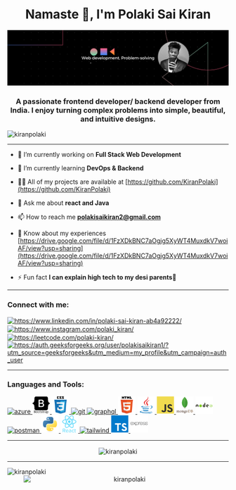 <h1 align="center">Namaste 👋, I'm Polaki Sai Kiran</h1>
<div align="center"><img src="https://github.com/KiranPolaki/KiranPolaki/blob/main/Profile.png"></div>
<h3 align="center">A passionate frontend developer/ backend developer from India. I enjoy turning complex problems into simple, beautiful, and intuitive designs.</h3>

<p align="left"> <img src="https://komarev.com/ghpvc/?username=kiranpolaki&label=Profile%20views&color=0e75b6&style=flat" alt="kiranpolaki" /> </p>

<hr></hr>

- 🔭 I’m currently working on **Full Stack Web Development**

- 🌱 I’m currently learning **DevOps & Backend**

- 👨‍💻 All of my projects are available at [https://github.com/KiranPolaki](https://github.com/KiranPolaki)

- 💬 Ask me about **react and Java**

- 📫 How to reach me **polakisaikiran2@gmail.com**

- 📄 Know about my experiences [https://drive.google.com/file/d/1FzXDkBNC7aOgjg5XyWT4MuxdkV7woiAF/view?usp=sharing](https://drive.google.com/file/d/1FzXDkBNC7aOgjg5XyWT4MuxdkV7woiAF/view?usp=sharing)

- ⚡ Fun fact **I can explain high tech to my desi parents🫡**

<hr></hr>
<h3 align="left">Connect with me:</h3>
<p align="left">
<a href="https://linkedin.com/in/https://www.linkedin.com/in/polaki-sai-kiran-ab4a92222/" target="blank"><img align="center" src="https://raw.githubusercontent.com/rahuldkjain/github-profile-readme-generator/master/src/images/icons/Social/linked-in-alt.svg" alt="https://www.linkedin.com/in/polaki-sai-kiran-ab4a92222/" height="30" width="40" /></a>
<a href="https://instagram.com/https://www.instagram.com/polaki_kiran/" target="blank"><img align="center" src="https://raw.githubusercontent.com/rahuldkjain/github-profile-readme-generator/master/src/images/icons/Social/instagram.svg" alt="https://www.instagram.com/polaki_kiran/" height="30" width="40" /></a>
<a href="https://www.leetcode.com/https://leetcode.com/polaki-kiran/" target="blank"><img align="center" src="https://raw.githubusercontent.com/rahuldkjain/github-profile-readme-generator/master/src/images/icons/Social/leet-code.svg" alt="https://leetcode.com/polaki-kiran/" height="30" width="40" /></a>
<a href="https://auth.geeksforgeeks.org/user/https://auth.geeksforgeeks.org/user/polakisaikiran1/?utm_source=geeksforgeeks&utm_medium=my_profile&utm_campaign=auth_user" target="blank"><img align="center" src="https://raw.githubusercontent.com/rahuldkjain/github-profile-readme-generator/master/src/images/icons/Social/geeks-for-geeks.svg" alt="https://auth.geeksforgeeks.org/user/polakisaikiran1/?utm_source=geeksforgeeks&utm_medium=my_profile&utm_campaign=auth_user" height="30" width="40" /></a>
</p>

<hr></hr>
<h3 align="left">Languages and Tools:</h3>
<p align="left"> <a href="https://azure.microsoft.com/en-in/" target="_blank" rel="noreferrer"> <img src="https://www.vectorlogo.zone/logos/microsoft_azure/microsoft_azure-icon.svg" alt="azure" width="40" height="40"/> </a> <a href="https://getbootstrap.com" target="_blank" rel="noreferrer"> <img src="https://raw.githubusercontent.com/devicons/devicon/master/icons/bootstrap/bootstrap-plain-wordmark.svg" alt="bootstrap" width="40" height="40"/> </a> <a href="https://www.w3schools.com/css/" target="_blank" rel="noreferrer"> <img src="https://raw.githubusercontent.com/devicons/devicon/master/icons/css3/css3-original-wordmark.svg" alt="css3" width="40" height="40"/> </a> <a href="https://git-scm.com/" target="_blank" rel="noreferrer"> <img src="https://www.vectorlogo.zone/logos/git-scm/git-scm-icon.svg" alt="git" width="40" height="40"/> </a> <a href="https://graphql.org" target="_blank" rel="noreferrer"> <img src="https://www.vectorlogo.zone/logos/graphql/graphql-icon.svg" alt="graphql" width="40" height="40"/> </a> <a href="https://www.w3.org/html/" target="_blank" rel="noreferrer"> <img src="https://raw.githubusercontent.com/devicons/devicon/master/icons/html5/html5-original-wordmark.svg" alt="html5" width="40" height="40"/> </a> <a href="https://www.java.com" target="_blank" rel="noreferrer"> <img src="https://raw.githubusercontent.com/devicons/devicon/master/icons/java/java-original.svg" alt="java" width="40" height="40"/> </a> <a href="https://developer.mozilla.org/en-US/docs/Web/JavaScript" target="_blank" rel="noreferrer"> <img src="https://raw.githubusercontent.com/devicons/devicon/master/icons/javascript/javascript-original.svg" alt="javascript" width="40" height="40"/> </a> <a href="https://www.mongodb.com/" target="_blank" rel="noreferrer"> <img src="https://raw.githubusercontent.com/devicons/devicon/master/icons/mongodb/mongodb-original-wordmark.svg" alt="mongodb" width="40" height="40"/> </a> <a href="https://nodejs.org" target="_blank" rel="noreferrer"> <img src="https://raw.githubusercontent.com/devicons/devicon/master/icons/nodejs/nodejs-original-wordmark.svg" alt="nodejs" width="40" height="40"/> </a> <a href="https://postman.com" target="_blank" rel="noreferrer"> <img src="https://www.vectorlogo.zone/logos/getpostman/getpostman-icon.svg" alt="postman" width="40" height="40"/> </a> <a href="https://www.python.org" target="_blank" rel="noreferrer"> <img src="https://raw.githubusercontent.com/devicons/devicon/master/icons/python/python-original.svg" alt="python" width="40" height="40"/> </a> <a href="https://reactjs.org/" target="_blank" rel="noreferrer"> <img src="https://raw.githubusercontent.com/devicons/devicon/master/icons/react/react-original-wordmark.svg" alt="react" width="40" height="40"/> </a> <a href="https://tailwindcss.com/" target="_blank" rel="noreferrer"> <img src="https://www.vectorlogo.zone/logos/tailwindcss/tailwindcss-icon.svg" alt="tailwind" width="40" height="40"/> </a> <a href="https://www.typescriptlang.org/" target="_blank" rel="noreferrer"> <img src="https://raw.githubusercontent.com/devicons/devicon/master/icons/typescript/typescript-original.svg" alt="typescript" width="40" height="40"/> </a> <a href="https://expressjs.com" target="_blank" rel="noreferrer"> <img src="https://raw.githubusercontent.com/devicons/devicon/master/icons/express/express-original-wordmark.svg" alt="express" width="40" height="40"/> </a> </p>


<hr></hr>
<div align="center">
<p><img align="center" src="https://github-readme-stats.vercel.app/api/top-langs?username=kiranpolaki&show_icons=true&locale=en&layout=compact" alt="kiranpolaki" /></p>
</div>

<hr></hr>

<div align="center" display="flex" height="200px" justify-content="center">
<div height="200px"><img align="left" src="https://github-readme-stats.vercel.app/api?username=kiranpolaki&show_icons=true&locale=en" alt="kiranpolaki" /></div>
<div height="200px"><img align="right" src="https://github-readme-streak-stats.herokuapp.com/?user=kiranpolaki&" alt="kiranpolaki"  width="467px" height="195px"/></div>
</div>
